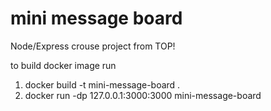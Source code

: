 # mini message board

Node/Express crouse project from TOP!

to build docker image run

1. docker build -t mini-message-board .
2. docker run -dp 127.0.0.1:3000:3000 mini-message-board

